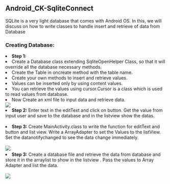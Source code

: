 <article class="markdown-body entry-content" itemprop="text">
<h1><a id="Android_CK-SqliteConnect" class="anchor" href="#Android_CK-SqliteConnect" aria-hidden="true"></a>Android_CK-SqliteConnect</h1>
<p>SQLite is a very light database that comes with Android OS. In this, we will discuss on how to write classes to handle insert and retrieve of data from Database</p>
<h3>Creating Database:
</h3>
<li><strong>Step 1:</strong>


<li>Create a Database class extending SqliteOpenHelper Class, so that it will override all the database necessary methods. 
</li>
<li>Create the Table in oncreate method with the table name.</li>
<li>
Create your own methods to insert and retrieve values. </li>
<li>
Values can be inserted only by using content values.</li>
<li>
You can retrieve the values using cursor.Cursor is a class which is used to read values from database.</li>
<li>
Now Create an xml file to input data and retrieve data.</li>
<img src="http://armorappz.com/github/Sqlite Database_activity.png">
</li>

<li><strong>Step 2:</strong>   Enter text in the editText and click on button. Get the value from input user and save to the database and in the listview show the datas.
<br><br>
</li>
<li><strong>Step 3:</strong> Create MainActivity.class to write the function for editText and button and list view. Write a ArrayAdapter to set the Values to the listView. Set the datanotifychanged to see the data change immediately.
<br><br>
<img src="http://armorappz.com/github/Sqlite Database_activity_java.png">
</li>
<li><strong>Step 3:</strong>
 Create a database file and retrieve the data from database and store it in the arraylist to show in the listview . Pass the values to Array Adapter and list the data.
<br><br>
<img src="http://armorappz.com/github/Sqlite Database_activity_db.png">
</li>

</article>

